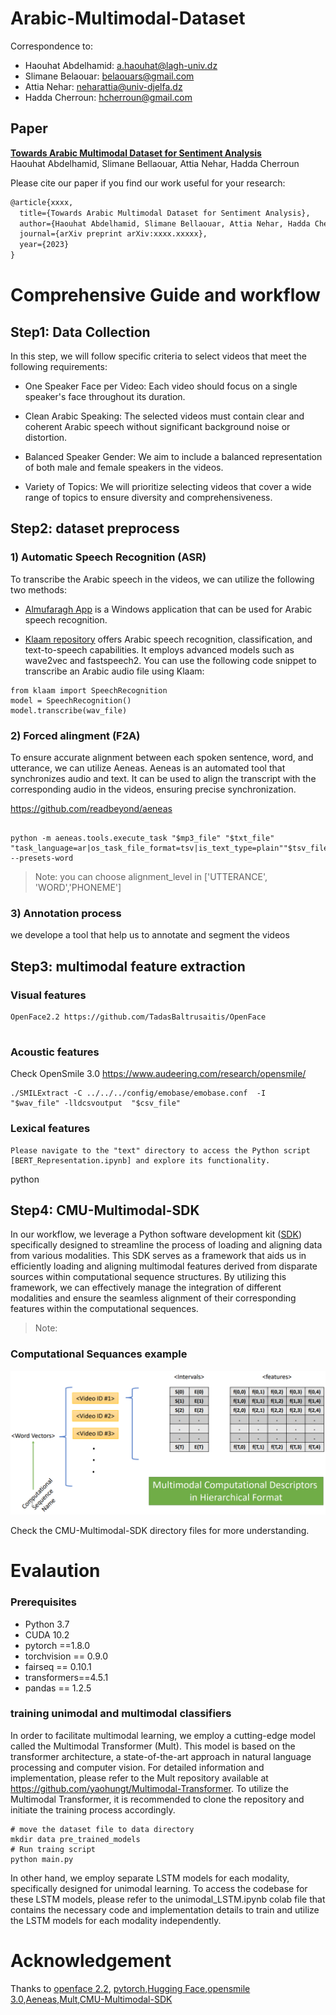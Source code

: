 # Arabic-Multimodal-Dataset

Correspondence to:

- Haouhat Abdelhamid: a.haouhat@lagh-univ.dz
- Slimane Belaouar: belaouars@gmail.com
- Attia Nehar: neharattia@univ-djelfa.dz
- Hadda Cherroun: hcherroun@gmail.com

## Paper

[**Towards Arabic Multimodal Dataset for Sentiment Analysis**](https://arxiv.org/abs/xxxx.xxxxxx)<br>
Haouhat Abdelhamid, Slimane Bellaouar, Attia Nehar, Hadda Cherroun<br>

Please cite our paper if you find our work useful for your research:

```tex
@article{xxxx,
  title={Towards Arabic Multimodal Dataset for Sentiment Analysis},
  author={Haouhat Abdelhamid, Slimane Bellaouar, Attia Nehar, Hadda Cherroun},
  journal={arXiv preprint arXiv:xxxx.xxxxx},
  year={2023}
}
```

# Comprehensive Guide and workflow

## Step1: Data Collection

In this step, we will follow specific criteria to select videos that meet the following requirements:

- One Speaker Face per Video: Each video should focus on a single speaker\'s face throughout its duration.

- Clean Arabic Speaking: The selected videos must contain clear and coherent Arabic speech without significant background noise or distortion.

- Balanced Speaker Gender: We aim to include a balanced representation of both male and female speakers in the videos.

- Variety of Topics: We will prioritize selecting videos that cover a wide range of topics to ensure diversity and comprehensiveness.

## Step2: dataset preprocess

### 1) Automatic Speech Recognition (ASR)

To transcribe the Arabic speech in the videos, we can utilize the following two methods:

- [Almufaragh App](https://almufaragh.com/?fbclid=IwAR3udbjb3LwlVUGwMjdUQp18YAStF3W138kWYYiAOGpPOGPhGD1MGfC3jzc) is a Windows application that can be used for Arabic speech recognition.

- [Klaam repository](https://github.com/ARBML/klaam) offers Arabic speech recognition, classification, and text-to-speech capabilities. It employs advanced models such as wave2vec and fastspeech2. You can use the following code snippet to transcribe an Arabic audio file using Klaam:

```
from klaam import SpeechRecognition
model = SpeechRecognition()
model.transcribe(wav_file)
```

### 2) Forced alingment (F2A)

To ensure accurate alignment between each spoken sentence, word, and utterance, we can utilize Aeneas. Aeneas is an automated tool that synchronizes audio and text. It can be used to align the transcript with the corresponding audio in the videos, ensuring precise synchronization.

https://github.com/readbeyond/aeneas

```

python -m aeneas.tools.execute_task "$mp3_file" "$txt_file" "task_language=ar|os_task_file_format=tsv|is_text_type=plain""$tsv_file" --presets-word
```

> Note: you can choose alignment_level in ['UTTERANCE', 'WORD','PHONEME']

### 3) Annotation process

we develope a tool that help us to annotate and segment the videos

## Step3: multimodal feature extraction

### Visual features

```
OpenFace2.2 https://github.com/TadasBaltrusaitis/OpenFace


```

### Acoustic features

Check OpenSmile 3.0 https://www.audeering.com/research/opensmile/

```
./SMILExtract -C ../../../config/emobase/emobase.conf  -I   "$wav_file" -lldcsvoutput  "$csv_file"
```

### Lexical features

```
Please navigate to the "text" directory to access the Python script [BERT_Representation.ipynb] and explore its functionality.

```

python

## Step4: CMU-Multimodal-SDK

In our workflow, we leverage a Python software development kit ([SDK](http://multicomp.cs.cmu.edu/resources/cmu-affect-data-sdk/)) specifically designed to streamline the process of loading and aligning data from various modalities. This SDK serves as a framework that aids us in efficiently loading and aligning multimodal features derived from disparate sources within computational sequence structures. By utilizing this framework, we can effectively manage the integration of different modalities and ensure the seamless alignment of their corresponding features within the computational sequences.

> Note:

### Computational Sequances example

![Figure Description](CMU-SDK.png)

Check the CMU-Multimodal-SDK directory files for more understanding.

# Evalaution

### Prerequisites

- Python 3.7
- CUDA 10.2
- pytorch ==1.8.0
- torchvision == 0.9.0
- fairseq == 0.10.1
- transformers==4.5.1
- pandas == 1.2.5

### training unimodal and multimodal classifiers

In order to facilitate multimodal learning, we employ a cutting-edge model called the Multimodal Transformer (Mult). This model is based on the transformer architecture, a state-of-the-art approach in natural language processing and computer vision. For detailed information and implementation, please refer to the Mult repository available at https://github.com/yaohungt/Multimodal-Transformer. To utilize the Multimodal Transformer, it is recommended to clone the repository and initiate the training process accordingly.

```shell
# move the dataset file to data directory
mkdir data pre_trained_models
# Run traing script
python main.py
```

In other hand, we employ separate LSTM models for each modality, specifically designed for unimodal learning. To access the codebase for these LSTM models, please refer to the unimodal_LSTM.ipynb colab file that contains the necessary code and implementation details to train and utilize the LSTM models for each modality independently.

# Acknowledgement

Thanks to [openface 2.2](https://github.com/TadasBaltrusaitis/OpenFace), [pytorch](https://github.com/pytorch/pytorch),[Hugging Face](https://huggingface.co/docs/transformers/index),[opensmile 3.0](),[Aeneas](https://github.com/readbeyond/aeneas),[Mult](),[CMU-Multimodal-SDK]()
